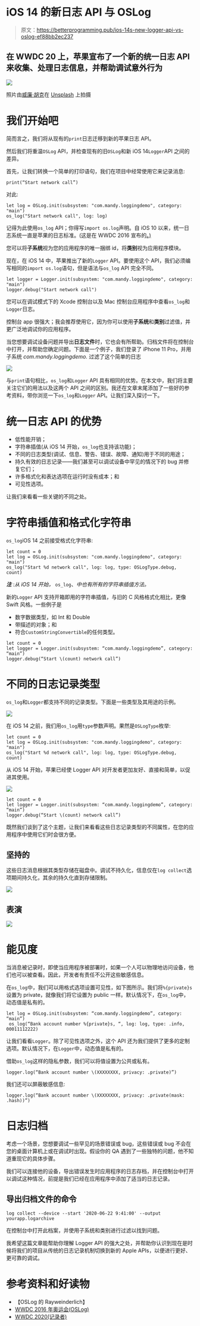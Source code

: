 # iOS 14 的新日志 API 与 OSLog

> 原文：<https://betterprogramming.pub/ios-14s-new-logger-api-vs-oslog-ef88bb2ec237>

## 在 WWDC 20 上，苹果宣布了一个新的统一日志 API 来收集、处理日志信息，并帮助调试意外行为

![](img/bf8ea68451625ec64a1ec4c88ed6a0d6.png)

照片由[威廉·胡克](https://unsplash.com/@williamtm?utm_source=unsplash&utm_medium=referral&utm_content=creditCopyText)在 [Unsplash](https://unsplash.com/s/photos/mobile-phone?utm_source=unsplash&utm_medium=referral&utm_content=creditCopyText) 上拍摄

# 我们开始吧

简而言之，我们将从现有的`print`日志迁移到新的苹果日志 API。

然后我们将重温`OSLog` API，并检查现有的旧`OSLog`和新 iOS 14`Logger`API 之间的差异。

首先，让我们转换一个简单的打印语句，我们在项目中经常使用它来记录消息:

```
print(“Start network call”)
```

对此:

```
let log = OSLog.init(subsystem: "com.mandy.loggingdemo", category: "main")
os_log("Start network call", log: log)
```

记得为此使用`os_log` API；你得写`import os.log`声明。自 iOS 10 以来，统一日志系统一直是苹果的日志标准。(这是在 WWDC 2016 宣布的[。)](https://developer.apple.com/videos/play/wwdc2016/721/)

您可以将**子系统**视为您的应用程序的唯一捆绑 id，将**类别**视为应用程序模块。

现在，在 iOS 14 中，苹果推出了新的`Logger` API。要使用这个 API，我们必须编写相同的`import os.log`语句，但是语法与`os_log` API 完全不同。

```
let logger = Logger.init(subsystem: "com.mandy.loggingdemo", category: "main")
logger.debug("Start network call")
```

您可以在调试模式下的 Xcode 控制台以及 Mac 控制台应用程序中查看`os_log`和`Logger`日志。

控制台 app 很强大；我会推荐使用它，因为你可以使用**子系统**和**类别**过滤值，并更广泛地调试你的应用程序。

当您想要调试设备问题并导出**日志文件**时，它也会有所帮助。归档文件将在控制台中打开，并帮助您确定问题。下面是一个例子，我们登录了 iPhone 11 Pro，并用子系统 *com.mandy.loggingdemo.* 过滤了这个简单的日志

![](img/dc7926f0063ef1bf408d7b34e6b64373.png)

与`print`语句相比，`os_log`和`Logger` API 具有相同的优势。在本文中，我们将主要关注它们的用法以及这两个 API 之间的区别。我还在文章末尾添加了一些好的参考资料，带你浏览一下`os_log`和`Logger` API。让我们深入探讨一下。

# 统一日志 API 的优势

*   低性能开销；
*   字符串插值(从 iOS 14 开始，`os_log`也支持该功能)；
*   不同的日志类型(调试、信息、警告、错误、故障、通知)用于不同的用途；
*   持久有效的日志记录——我们甚至可以调试设备中罕见的情况下的 bug 并修复它们；
*   许多格式化和表达选项在运行时没有成本；和
*   可见性选项。

让我们来看看一些关键的不同之处。

# 字符串插值和格式化字符串

`os_log`iOS 14 之前接受格式化字符串:

```
let count = 0
let log = OSLog.init(subsystem: "com.mandy.loggingdemo", category: "main")
os_log("Start %d network call", log: log, type: OSLogType.debug, count)
```

***注*** *:从 iOS 14 开始，* `os_log`、*中也有所有的字符串插值方法。*

新的`Logger` API 支持开箱即用的字符串插值，与旧的 C 风格格式化相比，更像 Swift 风格。一些例子是

*   数字数据类型，如 Int 和 Double
*   带描述的对象；和
*   符合`CustomStringConvertible`的任何类型。

```
let count = 0
let logger = Logger.init(subsystem: “com.mandy.loggingdemo”, category: “main”)
logger.debug(“Start \(count) network call”)
```

# 不同的日志记录类型

`os_log`和`Logger`都支持不同的记录类型。下面是一些类型及其用途的示例。

![](img/89839417d65e5a3b9c46bc1cfdc4cb20.png)

在 iOS 14 之前，我们用`os_log`用`type`参数声明。果然是`OSLogType`枚举:

```
let count = 0
let log = OSLog.init(subsystem: "com.mandy.loggingdemo", category: "main")
os_log("Start %d network call", log: log, type: OSLogType.debug, count)
```

从 iOS 14 开始，苹果已经使 Logger API 对开发者更加友好、直接和简单，以促进其使用。

![](img/fcbfe0cc8fe035fbfdbde9fffd73fd47.png)

```
let count = 0
let logger = Logger.init(subsystem: “com.mandy.loggingdemo”, category: “main”)
logger.debug(“Start \(count) network call”)
```

既然我们谈到了这个主题，让我们来看看这些日志记录类型的不同属性，在您的应用程序中使用它们时会很方便。

## 坚持的

这些日志消息根据其类型存储在磁盘中。调试不持久化，信息仅在`log collect`选项期间持久化，其余的持久化直到存储限制。

![](img/2789becd890c2270cbb0b52d91f384e1.png)

## 表演

![](img/ef33d53804aefb32040e4da70070ad3e.png)

# 能见度

当消息被记录时，即使当应用程序被部署时，如果一个人可以物理地访问设备，他们也可以被查看。因此，开发者有责任不公开这些敏感信息。

在`os_log`中，我们可以用格式选项设置可见性，如下图所示。我们将`%{private}s`设置为 private，就像我们将它设置为 public 一样。默认情况下，在`os_log`中，动态值是私有的。

```
let log = OSLog.init(subsystem: “com.mandy.loggingdemo”, category: “main”)
 os_log(“Bank account number %{private}s, “, log: log, type: .info, 00011112222)
```

让我们看看`Logger`。除了可见性选项之外，这个 API 还为我们提供了更多的定制选项。默认情况下，在`Logger`中，动态值是私有的。

借助`os_log`这样的隐私参数，我们可以将值设置为公共或私有。

```
logger.log(“Bank account number \(XXXXXXXX, privacy: .private)”)
```

我们还可以屏蔽敏感信息:

```
logger.log(“Bank account number \(XXXXXXXX, privacy: .private(mask: .hash))”)
```

# 日志归档

考虑一个场景，您想要调试一些罕见的场景错误或 bug，这些错误或 bug 不会在您的桌面计算机上或在调试时出现。假设你的 QA 遇到了一些独特的问题，他不知道重现它的具体步骤。

我们可以连接他的设备，导出错误发生时应用程序的日志存档，并在控制台中打开以调试这种情况，前提是我们已经在应用程序中添加了适当的日志记录。

## 导出归档文件的命令

```
log collect --device --start '2020-06-22 9:41:00' --output yourapp.logarchive
```

在控制台中打开此档案，并使用子系统和类别进行过滤以找到问题。

我希望这篇文章能帮助你理解 Logger API 的强大之处，并帮助你认识到现在是时候将我们的项目从传统的日志记录机制切换到新的 Apple APIs，以便进行更好、更可靠的调试。

# 参考资料和好读物

*   【OSLog 的 Rayweinderlich】
*   [WWDC 2016 年奥运会(OSLog)](https://developer.apple.com/videos/play/wwdc2016/721/)
*   [WWDC 2020(记录者)](https://developer.apple.com/videos/play/wwdc2020/10168/)